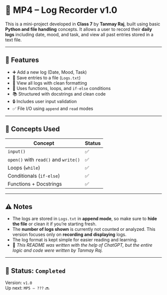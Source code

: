 # 📓 MP4 – Log Recorder v1.0

This is a mini-project developed in **Class 7** by **Tanmay Raj**, built using basic **Python and file handling** concepts. It allows a user to record their **daily logs** including date, mood, and task, and view all past entries stored in a text file.

---

## 🔧 Features

- ➕ Add a new log (Date, Mood, Task)
- 📄 Save entries to a file (`Logs.txt`)
- 🔁 View all logs with clean formatting
- 🧠 Uses functions, loops, and `if-else` conditions
- 📚 Structured with docstrings and clean code
- 🔒 Includes user input validation
- ✅ File I/O using `append` and `read` modes

---


## 🧠 Concepts Used

| Concept       | Status |
|---------------|--------|
| `input()`     | ✅ |
| `open()` with `read()` and `write()` | ✅ |
| Loops (`while`) | ✅ |
| Conditionals (`if-else`) | ✅ |
| Functions + Docstrings | ✅ |

---

## ⚠️ Notes
- The logs are stored in `Logs.txt` in **append mode**, so make sure to **hide the file** or clean it if you’re starting fresh.
- The **number of logs shown** is currently not counted or analyzed. This version focuses only on **recording and displaying** logs.
- The log format is kept simple for easier reading and learning.
- 📝 *This README was written with the help of ChatGPT, but the entire logic and code were written by Tanmay Raj.*

---

## 🚀 Status: `Completed`  
Version: `v1.0`  
Up next: `MP5 – ???` 🔜


